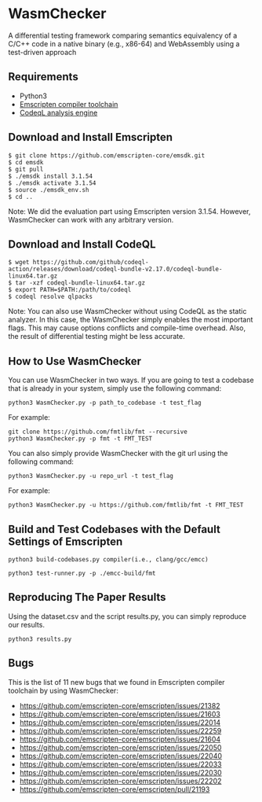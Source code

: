 # WasmChecker
A differential testing framework comparing semantics equivalency of a C/C++ code in a native binary (e.g., x86-64) and WebAssembly using a test-driven approach

## Requirements
- Python3
- [Emscripten compiler toolchain](https://emscripten.org)
- [CodeqL analysis engine](https://codeql.github.com)

## Download and Install Emscripten
```
$ git clone https://github.com/emscripten-core/emsdk.git
$ cd emsdk
$ git pull
$ ./emsdk install 3.1.54
$ ./emsdk activate 3.1.54
$ source ./emsdk_env.sh
$ cd ..
```
Note: We did the evaluation part using Emscripten version 3.1.54. However, WasmChecker can work with any arbitrary version. 

## Download and Install CodeQL
```
$ wget https://github.com/github/codeql-action/releases/download/codeql-bundle-v2.17.0/codeql-bundle-linux64.tar.gz
$ tar -xzf codeql-bundle-linux64.tar.gz 
$ export PATH=$PATH:/path/to/codeql
$ codeql resolve qlpacks
```
Note: You can also use WasmChecker without using CodeQL as the static analyzer. In this case, the WasmChecker simply enables the most important flags. This may cause options conflicts and compile-time overhead. Also, the result of differential testing might be less accurate. 

## How to Use WasmChecker
You can use WasmChecker in two ways. If you are going to test a codebase that is already in your system, simply use the following command:
```
python3 WasmChecker.py -p path_to_codebase -t test_flag
```
For example:
```
git clone https://github.com/fmtlib/fmt --recursive
python3 WasmChecker.py -p fmt -t FMT_TEST
```
You can also simply provide WasmChecker with the git url using the following command:
```
python3 WasmChecker.py -u repo_url -t test_flag
```
For example:
```
python3 WasmChecker.py -u https://github.com/fmtlib/fmt -t FMT_TEST
```

## Build and Test Codebases with the Default Settings of Emscripten

```python3 build-codebases.py compiler(i.e., clang/gcc/emcc)```

```
python3 test-runner.py -p ./emcc-build/fmt
```

## Reproducing The Paper Results
Using the dataset.csv and the script results.py, you can simply reproduce our results.
```
python3 results.py
```

## Bugs 
This is the list of 11 new bugs that we found in Emscripten compiler toolchain by using WasmChecker:
- https://github.com/emscripten-core/emscripten/issues/21382
- https://github.com/emscripten-core/emscripten/issues/21603
- https://github.com/emscripten-core/emscripten/issues/22014
- https://github.com/emscripten-core/emscripten/issues/22259
- https://github.com/emscripten-core/emscripten/issues/21604
- https://github.com/emscripten-core/emscripten/issues/22050
- https://github.com/emscripten-core/emscripten/issues/22040
- https://github.com/emscripten-core/emscripten/issues/22033
- https://github.com/emscripten-core/emscripten/issues/22030
- https://github.com/emscripten-core/emscripten/issues/22202
- https://github.com/emscripten-core/emscripten/pull/21193



